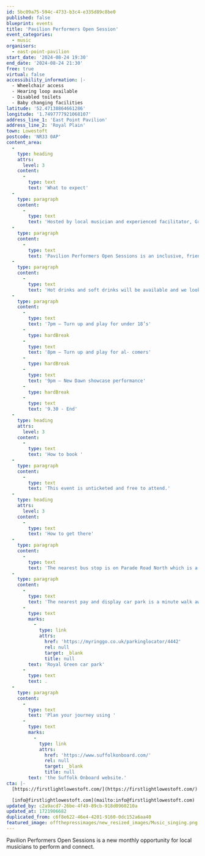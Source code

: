 ```yaml
---
id: 5bc09a75-594c-4733-b3c4-e335d89c8be0
published: false
blueprint: events
title: 'Pavilion Performers Open Session'
event_categories:
  - music
organisers:
  - east-point-pavilion
start_date: '2024-08-24 19:30'
end_date: '2024-08-24 21:30'
free: true
virtual: false
accessibility_information: |-
  - Wheelchair access
  - Hearing loop available
  - Disabled toilets
  - Baby changing facilities
latitude: '52.47138864661286'
longitude: '1.7497777921068107'
address_line_1: 'East Point Pavilion'
address_line_2: 'Royal Plain'
town: Lowestoft
postcode: 'NR33 0AP'
content_area:
  -
    type: heading
    attrs:
      level: 3
    content:
      -
        type: text
        text: 'What to expect'
  -
    type: paragraph
    content:
      -
        type: text
        text: 'Hosted by local musician and experienced facilitator, Greg Powles, the evening will begin with a “turn up and play” where anyone under the age of 18 can bring a song and perform with an instrument or backing track. Then, we’ll open the floor to musicians of any age who would like to share a song and the evening will be rounded off with a showcase performance by one of our First Light Festival New Dawn youth performers.'
  -
    type: paragraph
    content:
      -
        type: text
        text: 'Pavilion Performers Open Sessions is an inclusive, friendly space led by experienced practitioners and everyone is welcome!'
  -
    type: paragraph
    content:
      -
        type: text
        text: 'Hot drinks and soft drinks will be available and we look forward to seeing you there!'
  -
    type: paragraph
    content:
      -
        type: text
        text: '7pm – Turn up and play for under 18’s'
      -
        type: hardBreak
      -
        type: text
        text: '8pm – Turn up and play for al- comers'
      -
        type: hardBreak
      -
        type: text
        text: '9pm – New Dawn showcase performance'
      -
        type: hardBreak
      -
        type: text
        text: '9.30 - End'
  -
    type: heading
    attrs:
      level: 3
    content:
      -
        type: text
        text: 'How to book '
  -
    type: paragraph
    content:
      -
        type: text
        text: 'This event is unticketed and free to attend.'
  -
    type: heading
    attrs:
      level: 3
    content:
      -
        type: text
        text: 'How to get there'
  -
    type: paragraph
    content:
      -
        type: text
        text: 'The nearest bus stop is on Parade Road North which is a three minute walk from East Point Pavilion. There is a selection of buses which connect us to the town centre for example, No X2, X22 and 109.'
  -
    type: paragraph
    content:
      -
        type: text
        text: 'The nearest pay and display car park is a minute walk away at '
      -
        type: text
        marks:
          -
            type: link
            attrs:
              href: 'https://myringgo.co.uk/parkinglocator/4442'
              rel: null
              target: _blank
              title: null
        text: 'Royal Green car park'
      -
        type: text
        text: .
  -
    type: paragraph
    content:
      -
        type: text
        text: 'Plan your journey using '
      -
        type: text
        marks:
          -
            type: link
            attrs:
              href: 'https://www.suffolkonboard.com/'
              rel: null
              target: _blank
              title: null
        text: 'the Suffolk Onboard website.'
cta: |-
  [https://firstlightlowestoft.com/](https://firstlightlowestoft.com/)

  [info@firstlightlowestoft.com](mailto:info@firstlightlowestoft.com)
updated_by: c2a9acd7-26be-4f49-89cb-918d0960210a
updated_at: 1721906682
duplicated_from: c6f8e622-46e4-4201-9160-0dc152a6aa40
featured_image: offthepressimages/new_resized_images/Music_singing.png
---
```

Pavilion Performers Open Sessions is a new monthly opportunity for local musicians to perform and connect.